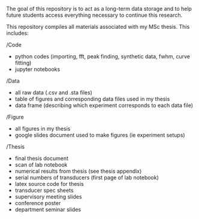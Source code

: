 The goal of this repository is to act as a long-term data storage and to help future students access everything necessary to continue this research. 

This repository compiles all materials associated with my MSc thesis. This includes:

/Code
- python codes (importing, fft, peak finding, synthetic data, fwhm, curve fitting)
- jupyter notebooks

/Data
- all raw data (.csv and .sta files)
- table of figures and corresponding data files used in my thesis
- data frame (describing which experiment corresponds to each data file)

/Figure
- all figures in my thesis
- google slides document used to make figures (ie experiment setups)

/Thesis
- final thesis document
- scan of lab notebook 
- numerical results from thesis (see thesis appendix)
- serial numbers of transducers (first page of lab notebook)
- latex source code for thesis
- transducer spec sheets
- supervisory meeting slides
- conference poster
- department seminar slides





  
